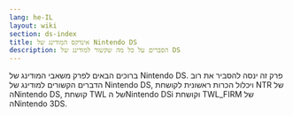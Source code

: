 ```yaml
---
lang: he-IL
layout: wiki
section: ds-index
title: אינדקס המודינג של Nintendo DS
description: הסברים על כל מה שקשור למודינג של DS
---
```


ברוכים הבאים לפרק משאבי המודינג של Nintendo DS. פרק זה ינסה להסביר את רוב הדברים הקשורים למודינג של Nintendo DS, ויכלול הכרות ראשונית לקושחת NTR של הNintendo DS, קושחת TWL של הNintendo DSi וקושחת TWL_FIRM של הNintendo 3DS.
